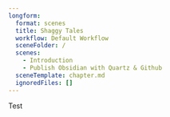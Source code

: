 ```yaml
---
longform:
  format: scenes
  title: Shaggy Tales
  workflow: Default Workflow
  sceneFolder: /
  scenes:
    - Introduction
    - Publish Obsidian with Quartz & Github
  sceneTemplate: chapter.md
  ignoredFiles: []
---
```

Test